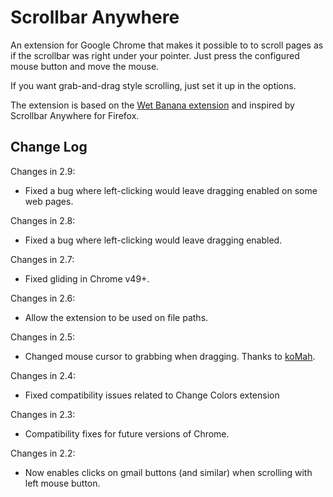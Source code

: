 Scrollbar Anywhere
==================

An extension for Google Chrome that makes it possible to to scroll pages as if the scrollbar was right under your pointer. Just press the configured mouse button and move the mouse.

If you want grab-and-drag style scrolling, just set it up in the options.

The extension is based on the [Wet Banana extension](https://github.com/jedediah/wetbanana) and inspired by Scrollbar Anywhere for Firefox.

Change Log
----------

Changes in 2.9:
- Fixed a bug where left-clicking would leave dragging enabled on some web pages.

Changes in 2.8:
- Fixed a bug where left-clicking would leave dragging enabled.

Changes in 2.7:
- Fixed gliding in Chrome v49+.

Changes in 2.6:
- Allow the extension to be used on file paths.

Changes in 2.5:
- Changed mouse cursor to grabbing when dragging. Thanks to [koMah](https://github.com/koMah).

Changes in 2.4:
- Fixed compatibility issues related to Change Colors extension

Changes in 2.3:
- Compatibility fixes for future versions of Chrome.

Changes in 2.2:
- Now enables clicks on gmail buttons (and similar) when scrolling with left mouse button.
